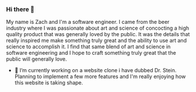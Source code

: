 ### Hi there 👋
My name is Zach and I'm a software engineer.  I came from the beer industry where I was passionate about art and science of concocting a high quality product that was generally loved by the public.  It was the details that really inspired me make something truly great and the ability to use art and science to accomplish it.  I find that same blend of art and science in software engineering and I hope to craft something truly great that the public will generally love.

- 🔭 I’m currently working on a website clone i have dubbed Dr. Stein.  Planning to implement a few more features and I'm really enjoying how this website is taking shape.
<!--
**zgierahn/zgierahn** is a ✨ _special_ ✨ repository because its `README.md` (this file) appears on your GitHub profile.

Here are some ideas to get you started:

- 🌱 I’m currently learning ...
- 👯 I’m looking to collaborate on ...
- 🤔 I’m looking for help with ...
- 💬 Ask me about ...
- 📫 How to reach me: ...
- 😄 Pronouns: ...
- ⚡ Fun fact: ...
-->
